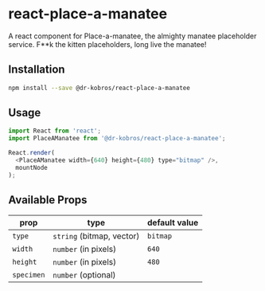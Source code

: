 # react-place-a-manatee

A react component for Place-a-manatee, the almighty manatee
placeholder service. F**k the kitten placeholders, long live
the manatee!

## Installation

```sh
npm install --save @dr-kobros/react-place-a-manatee
```

## Usage

```js
import React from 'react';
import PlaceAManatee from '@dr-kobros/react-place-a-manatee';

React.render(
  <PlaceAManatee width={640} height={480} type="bitmap" />,
  mountNode
);
```

## Available Props

prop      | type                      | default value
----------|---------------------------|---------------
`type`    | `string` (bitmap, vector) | `bitmap`
`width`   | `number` (in pixels)      | `640`
`height`  | `number` (in pixels)      | `480`
`specimen`| `number` (optional)       |
